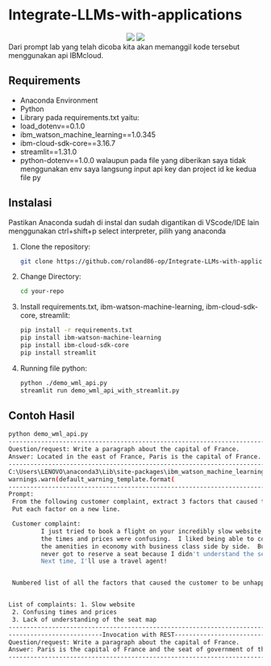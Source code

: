# Integrate-LLMs-with-applications

<div align="center">
<img src="https://img.shields.io/badge/Python-3776AB?logo=python&logoColor=fff">
<img src="https://img.shields.io/badge/Anaconda-44A833?logo=anaconda&logoColor=fff">
</div>
Dari prompt lab yang telah dicoba kita akan memanggil kode tersebut menggunakan api IBMcloud.

## Requirements
- Anaconda Environment
- Python
- Library pada requirements.txt yaitu:
- load_dotenv==0.1.0
- ibm_watson_machine_learning==1.0.345
- ibm-cloud-sdk-core==3.16.7
- streamlit==1.31.0
- python-dotenv==1.0.0
  walaupun pada file yang diberikan saya tidak menggunakan env saya langsung input api key dan project id ke kedua file py

## Instalasi
Pastikan Anaconda sudah di instal dan sudah digantikan di VScode/IDE lain menggunakan ctrl+shift+p select interpreter, pilih yang anaconda
1. Clone the repository:  
   ```bash
   git clone https://github.com/roland86-op/Integrate-LLMs-with-applications.git
2. Change Directory:
   ```bash
   cd your-repo
3. Install requirements.txt, ibm-watson-machine-learning, ibm-cloud-sdk-core, streamlit:
   ```bash
   pip install -r requirements.txt
   pip install ibm-watson-machine-learning
   pip install ibm-cloud-sdk-core
   pip install streamlit
3. Running file python:
   ```bash
   python ./demo_wml_api.py
   streamlit run demo_wml_api_with_streamlit.py
   
## Contoh Hasil
   ```bash
   python demo_wml_api.py
---------------------------------------------------------------------------
Question/request: Write a paragraph about the capital of France.
Answer: Located in the east of France, Paris is the capital of France. It is also the most populated city of France with a population of 2.2 million people. It is the seat of the French parliament, the National Assembly. The city is located in the heart of France and is surrounded by the Île-de-France region.
---------------------------------------------------------------------------
C:\Users\LENOVO\anaconda3\Lib\site-packages\ibm_watson_machine_learning\foundation_models\utils\utils.py:273: LifecycleWarning: Model 'meta-llama/llama-2-13b-chat' is in deprecated state from 2024-08-26 until None. IDs of alternative models: None. Further details: https://dataplatform.cloud.ibm.com/docs/content/wsj/analyze-data/fm-model-lifecycle.html?context=wx&audience=wdp
  warnings.warn(default_warning_template.format(
---------------------------------------------------------------------------
Prompt: 
    From the following customer complaint, extract 3 factors that caused the customer to be unhappy.
    Put each factor on a new line.

    Customer complaint:
            I just tried to book a flight on your incredibly slow website.  All
            the times and prices were confusing.  I liked being able to compare
            the amenities in economy with business class side by side.  But I
            never got to reserve a seat because I didn't understand the seat map.
            Next time, I'll use a travel agent!


    Numbered list of all the factors that caused the customer to be unhappy:


List of complaints: 1. Slow website
    2. Confusing times and prices
    3. Lack of understanding of the seat map
---------------------------------------------------------------------------
--------------------------Invocation with REST-------------------------------------------
Question/request: Write a paragraph about the capital of France.
Answer: Paris is the capital of France and the seat of government of the French Republic. The city is located in the heart of the Ile-de-France region, and its inhabitants are called Parisiens. The official name of the city is "Paris" (in French) or "Roubaix" (in Occitan).
---------------------------------------------------------------------------
